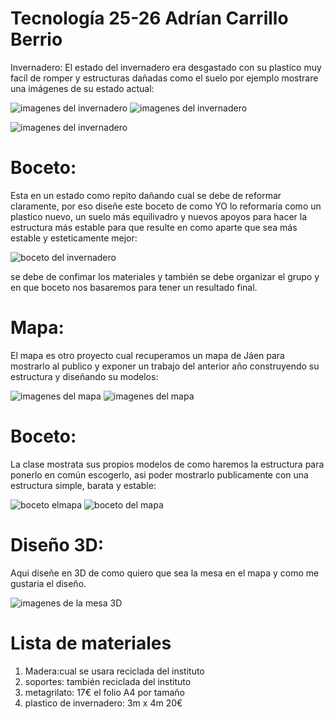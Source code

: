 # Tecnología 25-26 Adrían Carrillo Berrio 
Invernadero: El estado del invernadero era desgastado con su plastico muy facíl de romper y estructuras dañadas como el suelo por ejemplo mostrare
una imágenes de su estado actual:

![imagenes del invernadero](imagenes/invernadero.jpg)  ![imagenes del invernadero](imagenes/invernadero_1.jpg)

![imagenes del invernadero](imagenes/invernadero_2.jpg)

# Boceto:
Esta en un estado como repito dañando cual se debe de reformar claramente, por eso diseñe este boceto de como YO lo reformaria como un plastico nuevo, un suelo más equilivadro y nuevos apoyos para hacer la estructura más estable para que resulte en como aparte que sea más estable y esteticamente mejor:

![boceto del invernadero](imagenes/bocetoinvernader1.jpg)

se debe de confimar los materiales y también se debe organizar el grupo y en que boceto nos basaremos para tener un resultado final.

# Mapa:
El mapa es otro proyecto cual recuperamos un mapa de Jáen para mostrarlo al publico y exponer un trabajo del anterior año construyendo su estructura y diseñando su modelos:

![imagenes del mapa](imagenes/mapa_1.jpg) ![imagenes del mapa](imagenes/mapa_0.jpg)

# Boceto:
La clase mostrata sus propios modelos de como haremos la estructura para ponerlo en común escogerlo, asi poder mostrarlo publicamente con una estructura simple, barata y estable:

![boceto elmapa](imagenes/bocetoeluno.jpg) ![boceto del mapa](imagenes/bocetoeldos.jpg)

# Diseño 3D:
Aqui diseñe en 3D de como quiero que sea la mesa en el mapa y como me gustaria el diseño.

![imagenes de la mesa 3D](imagenes/3dmesa.png)


# Lista de materiales

1. Madera:cual se usara reciclada del instituto
2. soportes: también reciclada del instituto
3. metagrilato: 17€ el folio A4 por tamaño
4. plastico de invernadero: 3m x 4m 20€

